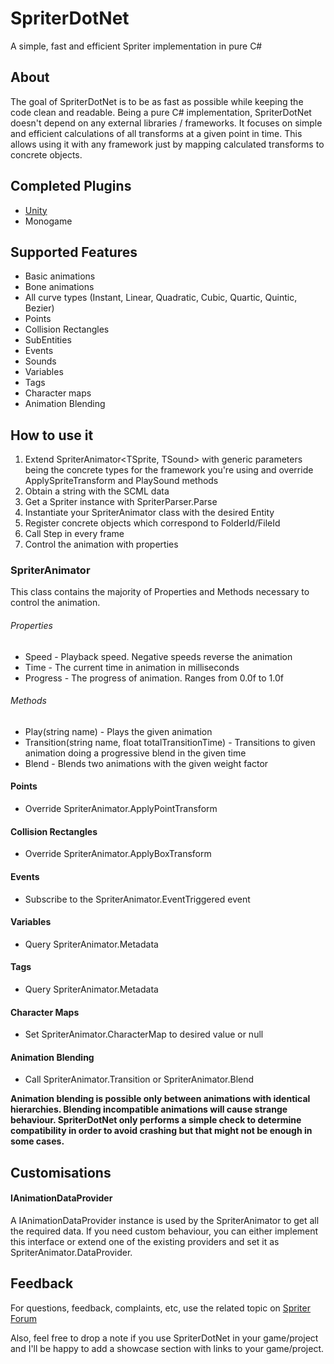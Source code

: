 # SpriterDotNet
A simple, fast and efficient Spriter implementation in pure C#

## About
The goal of SpriterDotNet is to be as fast as possible while keeping the code clean and readable. 
Being a pure C# implementation, SpriterDotNet doesn't depend on any external libraries / frameworks. It focuses on simple and efficient calculations of all transforms at a given point in time. This allows using it with any framework just by mapping calculated transforms to concrete objects.

## Completed Plugins
* [Unity](https://github.com/loodakrawa/SpriterDotNet/tree/master/SpriterDotNet.Unity)
* Monogame

## Supported Features
* Basic animations
* Bone animations
* All curve types (Instant, Linear, Quadratic, Cubic, Quartic, Quintic, Bezier)
* Points
* Collision Rectangles
* SubEntities
* Events
* Sounds
* Variables
* Tags
* Character maps
* Animation Blending

## How to use it
1. Extend SpriterAnimator<TSprite, TSound> with generic parameters being the concrete types for the framework you're using and override ApplySpriteTransform and PlaySound methods
2. Obtain a string with the SCML data
3. Get a Spriter instance with SpriterParser.Parse
4. Instantiate your SpriterAnimator class with the desired Entity
5. Register concrete objects which correspond to FolderId/FileId
6. Call Step in every frame
7. Control the animation with properties

### SpriterAnimator
This class contains the majority of Properties and Methods necessary to control the animation.

###### Properties
* Speed - Playback speed. Negative speeds reverse the animation
* Time - The current time in animation in milliseconds
* Progress - The progress of animation. Ranges from 0.0f to 1.0f

######  Methods
* Play(string name) - Plays the given animation
* Transition(string name, float totalTransitionTime) - Transitions to given animation doing a progressive blend in the given time
* Blend - Blends two animations with the given weight factor

#### Points
* Override SpriterAnimator.ApplyPointTransform

#### Collision Rectangles
* Override SpriterAnimator.ApplyBoxTransform

#### Events
* Subscribe to the SpriterAnimator.EventTriggered event

#### Variables
* Query SpriterAnimator.Metadata

#### Tags
* Query SpriterAnimator.Metadata

#### Character Maps
* Set SpriterAnimator.CharacterMap to desired value or null

#### Animation Blending
* Call SpriterAnimator.Transition or SpriterAnimator.Blend

**Animation blending is possible only between animations with identical hierarchies. Blending incompatible animations will cause strange behaviour. SpriterDotNet only performs a simple check to determine compatibility in order to avoid crashing but that might not be enough in some cases.**

## Customisations

#### IAnimationDataProvider
A IAnimationDataProvider instance is used by the SpriterAnimator to get all the required data. If you need custom behaviour, you can either implement this interface or extend one of the existing providers and set it as SpriterAnimator.DataProvider.

## Feedback
For questions, feedback, complaints, etc, use the related topic on [Spriter Forum](http://brashmonkey.com/forum/index.php?/topic/4166-spriterdotnet-an-implementation-for-all-c-frameworks/)

Also, feel free to drop a note if you use SpriterDotNet in your game/project and I'll be happy to add a showcase section with links to your game/project.
